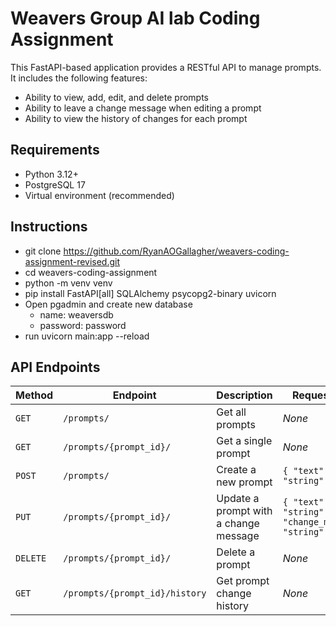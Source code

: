 # Weavers Group AI lab Coding Assignment
This FastAPI-based application provides a RESTful API to manage prompts.  
It includes the following features:

- Ability to view, add, edit, and delete prompts  
- Ability to leave a change message when editing a prompt  
- Ability to view the history of changes for each prompt  

## Requirements
- Python 3.12+
- PostgreSQL 17
- Virtual environment (recommended)

## Instructions
 - git clone https://github.com/RyanAOGallagher/weavers-coding-assignment-revised.git
 - cd weavers-coding-assignment
 - python -m venv venv
 - pip install FastAPI[all] SQLAlchemy psycopg2-binary uvicorn
 - Open pgadmin and create new database 
   - name: weaversdb
   - password: password
 - run uvicorn main:app --reload
 

## API Endpoints

| Method  | Endpoint                        | Description                               | Request Body |
|---------|---------------------------------|-------------------------------------------|--------------|
| `GET`   | `/prompts/`                     | Get all prompts                          | *None*       |
| `GET`   | `/prompts/{prompt_id}/`         | Get a single prompt                      | *None*       |
| `POST`  | `/prompts/`                     | Create a new prompt                      | `{ "text": "string" }` |
| `PUT`   | `/prompts/{prompt_id}/`         | Update a prompt with a change message    | `{ "text": "string", "change_message": "string" }` |
| `DELETE`| `/prompts/{prompt_id}/`         | Delete a prompt                          | *None*       |
| `GET`   | `/prompts/{prompt_id}/history`  | Get prompt change history                | *None*       |

